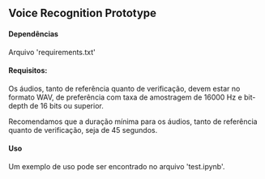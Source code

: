 ## Voice Recognition Prototype

#### Dependências
Arquivo 'requirements.txt'

#### Requisitos:

Os áudios, tanto de referência quanto de verificação, devem estar no formato WAV,
de preferência com taxa de amostragem de 16000 Hz e bit-depth de 16 bits ou superior.

Recomendamos que a duração mínima para os áudios, tanto de referência quanto de verificação, seja de 45 segundos.

#### Uso

Um exemplo de uso pode ser encontrado no arquivo 'test.ipynb'.


